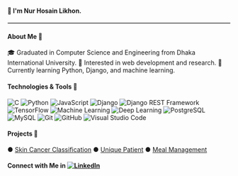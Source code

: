 #### 👋 I'm Nur Hosain Likhon.
<hr style="border: 0.1px solid #ccc;"/>

#### About Me 🚀

🎓 Graduated in Computer Science and Engineering from Dhaka International University.
👀 Interested in web development and research.
🌱 Currently learning Python, Django, and machine learning.

#### Technologies & Tools 🔧

![C](https://img.shields.io/badge/-C-555555?style=flat-square&logo=c)
![Python](https://img.shields.io/badge/-Python-3776AB?style=flat-square&logo=Python)
![JavaScript](https://img.shields.io/badge/-JavaScript-F7DF1E?style=flat-square&logo=javascript&logoColor=black)
![Django](https://img.shields.io/badge/-Django-092E20?style=flat-square&logo=django)
![Django REST Framework](https://img.shields.io/badge/-Django%20REST%20Framework-092E20?style=flat-square&logo=django)
![TensorFlow](https://img.shields.io/badge/-TensorFlow-FF6F00?style=flat-square&logo=tensorflow&logoColor=white)
![Machine Learning](https://img.shields.io/badge/-Machine%20Learning-FF6F00?style=flat-square&logo=TensorFlow&logoColor=white)
![Deep Learning](https://img.shields.io/badge/-Deep%20Learning-FF6F00?style=flat-square&logo=keras&logoColor=white)
![PostgreSQL](https://img.shields.io/badge/-PostgreSQL-336791?style=flat-square&logo=postgresql)
![MySQL](https://img.shields.io/badge/-MySQL-4479A1?style=flat-square&logo=mysql)
![Git](https://img.shields.io/badge/-Git-F05032?style=flat-square&logo=git&logoColor=white)
![GitHub](https://img.shields.io/badge/-GitHub-181717?style=flat-square&logo=github)
![Visual Studio Code](https://img.shields.io/badge/-Visual%20Studio%20Code-007ACC?style=flat-square&logo=visual-studio-code)

#### Projects 🌟

&#9679; [Skin Cancer Classification](https://github.com/bithunger/skin_cancer_classification) &#9679; [Unique Patient](https://github.com/bithunger/Unique-Patient) &#9679; [Meal Management](https://github.com/bithunger/meal_management)

#### Connect with Me in [![LinkedIn](https://img.shields.io/badge/-LinkedIn-blue?style=flat-square&logo=linkedin&logoColor=white)](https://www.linkedin.com/in/nur-hosain-likhon/)

